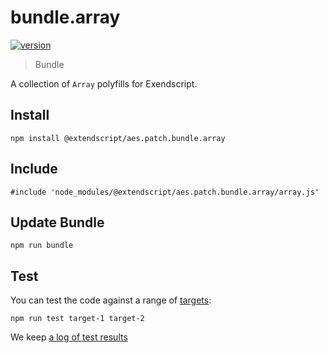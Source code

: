 # bundle.array

[![version](https://img.shields.io/npm/v/@extendscript/aes.patch.bundle.array.svg)](https://www.npmjs.org/package/@extendscript/aes.patch.bundle.array)

> Bundle

A collection of `Array` polyfills for Exendscript.


## Install

    npm install @extendscript/aes.patch.bundle.array

## Include

    #include 'node_modules/@extendscript/aes.patch.bundle.array/array.js'

## Update Bundle

    npm run bundle

## Test

You can test the code against a range of [targets](https://github.com/nbqx/fakestk/blob/master/resources/versions.json):

    npm run test target-1 target-2

We keep [a log of test results](./test/results_log.md)
